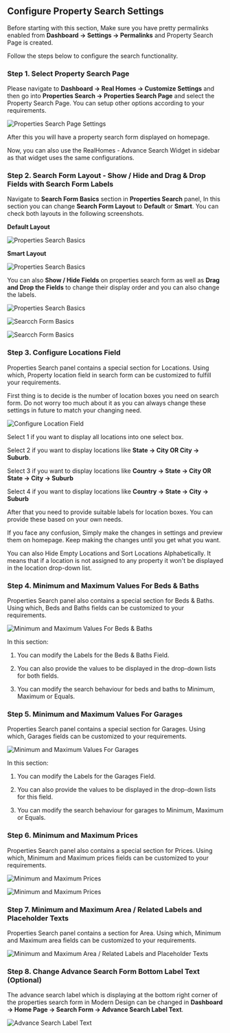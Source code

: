 ## Configure Property Search Settings

Before starting with this section, Make sure you have pretty permalinks enabled from **Dashboard → Settings → Permalinks** and Property Search Page is created.

Follow the steps below to configure the search functionality.

### **Step 1. Select Property Search Page**

Please navigate to **Dashboard → Real Homes → Customize Settings** and then go into **Properties Search → Properties Search Page** and select the Property Search Page. You can setup other options according to your requirements.

![Properties Search Page Settings](images/home-setup/search-page-settings-full-mod.png)

After this you will have a property search form displayed on homepage.

Now, you can also use the RealHomes - Advance Search Widget in sidebar as that widget uses the same configurations.

### **Step 2. Search Form Layout - Show / Hide and Drag & Drop Fields with Search Form Labels**

Navigate to **Search Form Basics** section in **Properties Search** panel, In this section you can change **Search Form Layout** to **Default** or **Smart**. You can check both layouts in the following screenshots.

**Default Layout**

![Properties Search Basics](images/home-setup/search-form-layout-default.png)

**Smart Layout**

![Properties Search Basics](images/home-setup/search-form-layout-smart.png)

You can also **Show / Hide Fields** on properties search form as well as **Drag and Drop the Fields** to change their display order and you can also change the labels.

![Properties Search Basics](images/home-setup/search-form-basics-modern.gif)

![Searcch Form Basics](images/home-setup/search-basic-one.png)

![Searcch Form Basics](images/home-setup/search-basic-two.png)

### **Step 3. Configure Locations Field**

Properties Search panel contains a special section for Locations. Using which, Property location field in search form can be customized to fulfill your requirements.

First thing is to decide is the number of location boxes you need on search form. Do not worry too much about it as you can always change these settings in future to match your changing need.

![Configure Location Field](images/home-setup/configure-location-field.png)

Select 1 if you want to display all locations into one select box.

Select 2 if you want to display locations like **State → City OR City → Suburb**.

Select 3 if you want to display locations like **Country → State → City OR State → City → Suburb**

Select 4 if you want to display locations like **Country → State → City → Suburb**

After that you need to provide suitable labels for location boxes. You can provide these based on your own needs.

If you face any confusion, Simply make the changes in settings and preview them on homepage. Keep making the changes until you get what you want.

You can also Hide Empty Locations and Sort Locations Alphabetically. It means that if a location is not assigned to any property it won't be displayed in the location drop-down list.

### **Step 4. Minimum and Maximum Values For Beds & Baths**

Properties Search panel also contains a special section for Beds & Baths. Using which, Beds and Baths fields can be customized to your requirements.

![Minimum and Maximum Values For Beds & Baths](images/home-setup/beds-and-baths-fields.png)

In this section:

1) You can modify the Labels for the Beds & Baths Field.

2) You can also provide the values to be displayed in the drop-down lists for both fields.

3) You can modify the search behaviour for beds and baths to Minimum, Maximum or Equals.

### **Step 5. Minimum and Maximum Values For Garages**

Properties Search panel contains a special section for Garages. Using which, Garages fields can be customized to your requirements.

![Minimum and Maximum Values For Garages](images/home-setup/min-max-garages-fields.png)

In this section:

1) You can modify the Labels for the Garages Field.

2) You can also provide the values to be displayed in the drop-down lists for this field.

3) You can modify the search behaviour for garages to Minimum, Maximum or Equals.

### **Step 6. Minimum and Maximum Prices**

Properties Search panel also contains a special section for Prices. Using which, Minimum and Maximum prices fields can be customized to your requirements.

![Minimum and Maximum Prices](images/home-setup/min-max-price-first.png)

![Minimum and Maximum Prices](images/home-setup/min-max-price-second.png)

### **Step 7. Minimum and Maximum Area / Related Labels and Placeholder Texts**

Properties Search panel contains a section for Area. Using which, Minimum and Maximum area fields can be customized to your requirements.

![Minimum and Maximum Area / Related Labels and Placeholder Texts](images/home-setup/search-form-area.png)


### **Step 8. Change Advance Search Form Bottom Label Text (Optional)**

The advance search label which is displaying at the bottom right corner of the properties search form in Modern Design can be changed in **Dashboard → Home Page → Search Form → Advance Search Label Text**.

![Advance Search Label Text](images/home-setup/advance-search-label-modern.png)